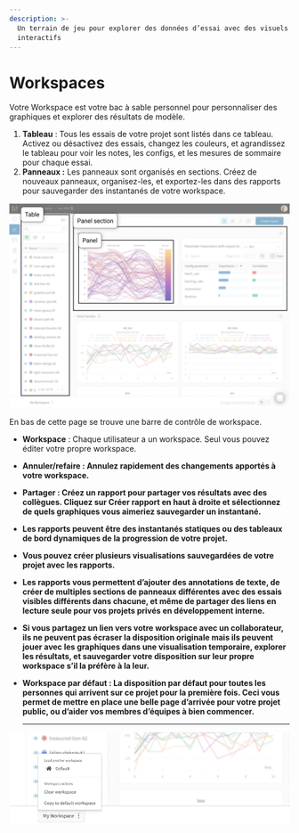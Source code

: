 ```yaml
---
description: >-
  Un terrain de jeu pour explorer des données d’essai avec des visuels
  interactifs
---
```


# Workspaces

Votre Workspace est votre bac à sable personnel pour personnaliser des graphiques et explorer des résultats de modèle.

1. **Tableau** : Tous les essais de votre projet sont listés dans ce tableau. Activez ou désactivez des essais, changez les couleurs, et agrandissez le tableau pour voir les notes, les configs, et les mesures de sommaire pour chaque essai.
2. **Panneaux :** Les panneaux sont organisés en sections. Créez de nouveaux panneaux, organisez-les, et exportez-les dans des rapports pour sauvegarder des instantanés de votre workspace.

![](../../.gitbook/assets/workspace-table-and-panels.png)



En bas de cette page se trouve une barre de contrôle de workspace.

* **Workspace** : Chaque utilisateur a un workspace. Seul vous pouvez éditer votre propre workspace.
* **Annuler/refaire : Annulez rapidement des changements apportés à votre workspace.**
*    **Partager : Créez un rapport pour partager vos résultats avec des collègues. Cliquez sur Créer rapport en haut à droite et sélectionnez de quels graphiques vous aimeriez sauvegarder un instantané.**
*  **Les rapports peuvent être des instantanés statiques ou des tableaux de bord dynamiques de la progression de votre projet.**
*  **Vous pouvez créer plusieurs visualisations sauvegardées de votre projet avec les rapports.**
* **Les rapports vous permettent d’ajouter des annotations de texte, de créer de multiples sections de panneaux différentes avec des essais visibles différents dans chacune, et même de partager des liens en lecture seule pour vos projets privés en développement interne.**
* **Si vous partagez un lien vers votre workspace avec un collaborateur, ils ne peuvent pas écraser la disposition originale mais ils peuvent jouer avec les graphiques dans une visualisation temporaire, explorer les résultats, et sauvegarder votre disposition sur leur propre workspace s’il la préfère à la leur.**
* **Workspace par défaut : La disposition par défaut pour toutes les personnes qui arrivent sur ce projet pour la première fois. Ceci vous permet de mettre en place une belle page d’arrivée pour votre projet public, ou d’aider vos membres d’équipes à bien commencer.**

   ****

![](../../.gitbook/assets/workspace-bar2.png)



